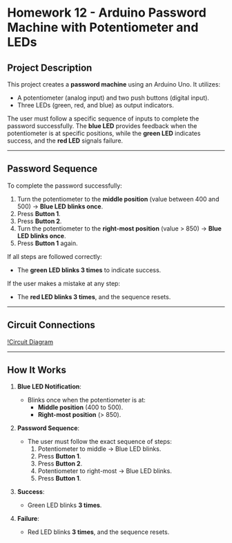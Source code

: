 # Homework 12 - Arduino Password Machine with Potentiometer and LEDs

## Project Description
This project creates a **password machine** using an Arduino Uno. It utilizes:
- A potentiometer (analog input) and two push buttons (digital input).
- Three LEDs (green, red, and blue) as output indicators.

The user must follow a specific sequence of inputs to complete the password successfully. The **blue LED** provides feedback when the potentiometer is at specific positions, while the **green LED** indicates success, and the **red LED** signals failure.

---

## **Password Sequence**
To complete the password successfully:
1. Turn the potentiometer to the **middle position** (value between 400 and 500) → **Blue LED blinks once**.
2. Press **Button 1**.
3. Press **Button 2**.
4. Turn the potentiometer to the **right-most position** (value > 850) → **Blue LED blinks once**.
5. Press **Button 1** again.

If all steps are followed correctly:
- The **green LED blinks 3 times** to indicate success.

If the user makes a mistake at any step:
- The **red LED blinks 3 times**, and the sequence resets.

---

## **Circuit Connections**

[!Circuit Diagram](https://github.com/nikhilkhandelwal-DM-GY-6063-2024-Fall/HW12/blob/main/circuit_diagram.png)

---

## **How It Works**

1. **Blue LED Notification**:
   - Blinks once when the potentiometer is at:
     - **Middle position** (400 to 500).
     - **Right-most position** (> 850).

2. **Password Sequence**:
   - The user must follow the exact sequence of steps:
     1. Potentiometer to middle → Blue LED blinks.
     2. Press **Button 1**.
     3. Press **Button 2**.
     4. Potentiometer to right-most → Blue LED blinks.
     5. Press **Button 1**.

3. **Success**:
   - Green LED blinks **3 times**.

4. **Failure**:
   - Red LED blinks **3 times**, and the sequence resets.
